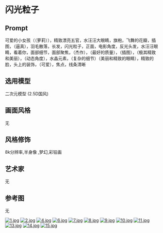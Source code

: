 # 闪光粒子
## Prompt
可爱的小女孩（（萝莉）），精致漂亮五官，水汪汪大眼睛，旗袍，飞舞的花瓣，插图，（逼真），羽毛散落，长发，闪光粒子，正面，电影角度，反光头发，水汪汪眼睛，看着你，面部细节，面部聚焦，（杰作），（最好的质量），（插图），（极其精致和美丽），（动态角度），水晶元素，（复杂的细节）（美丽和精致的眼睛），精致的脸，头上的装饰，（可爱），焦点，线条清晰

## 选用模型
二次元模型 (2.5D国风)

## 画面风格
无

## 风格修饰
8k分辨率,半身像 ,梦幻,彩铅画

## 艺术家
无
## 参考图
无

[![1.jpg](https://i.postimg.cc/3NTPWGcx/1.jpg)](https://postimg.cc/XGs2zrWR)
[![2.jpg](https://i.postimg.cc/SQ16S42w/2.jpg)](https://postimg.cc/t7PZkLz5)
[![4.jpg](https://i.postimg.cc/054SgChv/4.jpg)](https://postimg.cc/SjWRCcy1)
[![6.jpg](https://i.postimg.cc/m2My8qkJ/6.jpg)](https://postimg.cc/6yWZQMdf)
[![7.jpg](https://i.postimg.cc/02qw2N5X/7.jpg)](https://postimg.cc/grNJgmZ3)
[![8.jpg](https://i.postimg.cc/x8GqbKjx/8.jpg)](https://postimg.cc/wRv9CRmL)
[![9.jpg](https://i.postimg.cc/s2t26nvH/9.jpg)](https://postimg.cc/94YVzYPy)
[![10.jpg](https://i.postimg.cc/85mVRwW6/10.jpg)](https://postimg.cc/WFzKjG5N)
[![11.jpg](https://i.postimg.cc/J42C5syP/11.jpg)](https://postimg.cc/jLP1sd47)
[![13.jpg](https://i.postimg.cc/Y2d5tvxM/13.jpg)](https://postimg.cc/dDTHBtXx)
[![14.jpg](https://i.postimg.cc/x1zhGtV1/14.jpg)](https://postimg.cc/75qKw1LF)
[![15.jpg](https://i.postimg.cc/prFt5ksz/15.jpg)](https://postimg.cc/CnS2WCTx)
